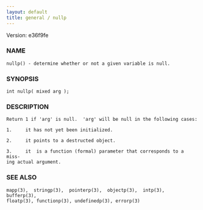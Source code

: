 ```yaml
---
layout: default
title: general / nullp
---
```


Version: e36f9fe




### NAME
    nullp() - determine whether or not a given variable is null.


### SYNOPSIS
    int nullp( mixed arg );


### DESCRIPTION
    Return 1 if 'arg' is null.  'arg' will be null in the following cases:

    1.     it has not yet been initialized.

    2.     it points to a destructed object.

    3.     it  is a function (formal) parameter that corresponds to a miss‐
    ing actual argument.


### SEE ALSO
    mapp(3),  stringp(3),  pointerp(3),  objectp(3),  intp(3),  bufferp(3),
    floatp(3), functionp(3), undefinedp(3), errorp(3)



